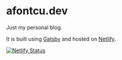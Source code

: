 # afontcu.dev

Just my personal blog.

It is built using [Gatsby](https://www.gatsbyjs.org/) and hosted on [Netlify](https://www.netlify.com/).

[![Netlify Status](https://api.netlify.com/api/v1/badges/90970471-a5be-48e8-a048-075cb00b1456/deploy-status)](https://app.netlify.com/sites/quirky-swirles-79fa39/deploys)